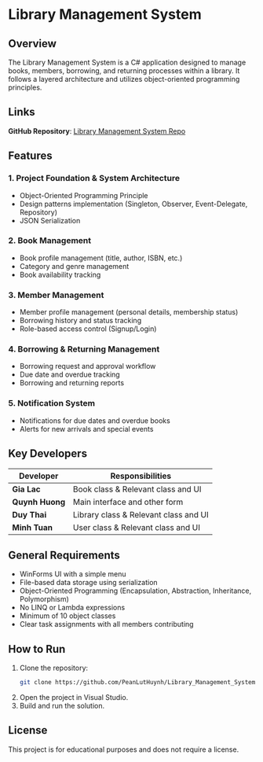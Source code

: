# Library Management System

## Overview
The Library Management System is a C# application designed to manage books, members, borrowing, and returning processes within a library. It follows a layered architecture and utilizes object-oriented programming principles.

## Links
**GitHub Repository**: [Library Management System Repo](https://github.com/PeanLutHuynh/Library_Management_System/)

## Features
### 1. Project Foundation & System Architecture
- Object-Oriented Programming Principle
- Design patterns implementation (Singleton, Observer, Event-Delegate, Repository)
- JSON Serialization

### 2. Book Management
- Book profile management (title, author, ISBN, etc.)
- Category and genre management
- Book availability tracking

### 3. Member Management
- Member profile management (personal details, membership status)
- Borrowing history and status tracking
- Role-based access control (Signup/Login)

### 4. Borrowing & Returning Management
- Borrowing request and approval workflow
- Due date and overdue tracking
- Borrowing and returning reports

### 5. Notification System
- Notifications for due dates and overdue books
- Alerts for new arrivals and special events

## Key Developers
| Developer | Responsibilities |
|-----------|------------------|
| **Gia Lac** | Book class & Relevant class and UI |
| **Quynh Huong** | Main interface and other form |
| **Duy Thai** | Library class & Relevant class and UI|
| **Minh Tuan** | User class & Relevant class and UI |

## General Requirements
- WinForms UI with a simple menu
- File-based data storage using serialization
- Object-Oriented Programming (Encapsulation, Abstraction, Inheritance, Polymorphism)
- No LINQ or Lambda expressions
- Minimum of 10 object classes
- Clear task assignments with all members contributing

## How to Run
1. Clone the repository:
   ```sh
   git clone https://github.com/PeanLutHuynh/Library_Management_System.git
   ```
2. Open the project in Visual Studio.
3. Build and run the solution.

## License
This project is for educational purposes and does not require a license.
